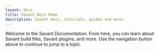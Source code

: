```yaml
---
layout: docs
title: Savant Docs Home
description: Savant docs, tutorials, guides and more.
---
```


Welcome to the Savant Documentation. From here, you can learn about Savant build files, Savant plugins, and more. Use
the navigation button above to continue to jump to a topic.
